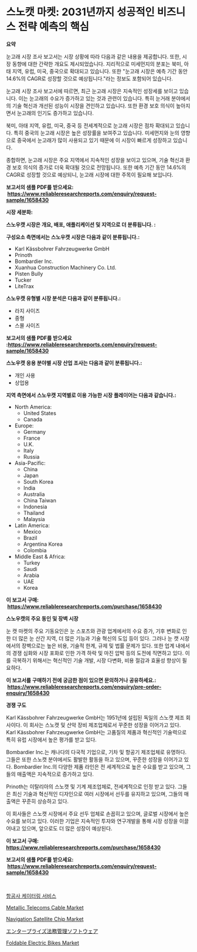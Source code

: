 <p><h1>스노캣 마켓: 2031년까지 성공적인 비즈니스 전략 예측의 핵심</h1></p><p><strong>요약</strong></p>
<p><p>눈고래 시장 조사 보고서는 시장 상황에 따라 다음과 같은 내용을 제공합니다. 또한, 시장 동향에 대한 간략한 개요도 제시되었습니다. 지리적으로 미세먼지의 분포는 북미, 아태 지역, 유럽, 미국, 중국으로 확대되고 있습니다. 또한 "눈고래 시장은 예측 기간 동안 14.6%의 CAGR로 성장할 것으로 예상됩니다."라는 정보도 포함되어 있습니다.</p><p>눈고래 시장 조사 보고서에 따르면, 최근 눈고래 시장은 지속적인 성장세를 보이고 있습니다. 이는 눈고래의 수요가 증가하고 있는 것과 관련이 있습니다. 특히 눈거래 분야에서의 기술 혁신과 개선된 성능이 시장을 견인하고 있습니다. 또한 환경 보호 의식이 높아지면서 눈고래의 인기도 증가하고 있습니다.</p><p>북미, 아태 지역, 유럽, 미국, 중국 등 전세계적으로 눈고래 시장은 점차 확대되고 있습니다. 특히 중국의 눈고래 시장은 높은 성장률을 보여주고 있습니다. 미세먼지와 눈의 영향으로 중국에서 눈고래가 많이 사용되고 있기 때문에 이 시장이 빠르게 성장하고 있습니다.</p><p>종합하면, 눈고래 시장은 주요 지역에서 지속적인 성장을 보이고 있으며, 기술 혁신과 환경 보호 의식의 증가로 더욱 확대될 것으로 전망됩니다. 또한 예측 기간 동안 14.6%의 CAGR로 성장할 것으로 예상되니, 눈고래 시장에 대한 주목이 필요해 보입니다.</p></p>
<p><strong>보고서의 샘플 PDF를 받으세요: &nbsp;<a href="https://www.reliableresearchreports.com/enquiry/request-sample/1658430">https://www.reliableresearchreports.com/enquiry/request-sample/1658430</a></strong></p>
<p><strong>시장 세분화:</strong></p>
<p><strong> 스노우캣 시장은 개요, 배포, 애플리케이션 및 지역으로 더 분류됩니다. :</strong></p>
<p><strong>구성요소 측면에서는 스노우캣 시장은 다음과 같이 분류됩니다.:</strong></p>
<p><ul><li>Karl Kässbohrer Fahrzeugwerke GmbH</li><li>Prinoth</li><li>Bombardier Inc.</li><li>Xuanhua Construction Machinery Co. Ltd.</li><li>Pisten Bully</li><li>Tucker</li><li>LiteTrax</li></ul></p>
<p><strong> 스노우캣 유형별 시장 분석은 다음과 같이 분류됩니다.:</strong></p>
<p><ul><li>라지 사이즈</li><li>중형</li><li>스몰 사이즈</li></ul></p>
<p><strong>보고서의 샘플 PDF를 받으세요 :<a href="https://www.reliableresearchreports.com/enquiry/request-sample/1658430">https://www.reliableresearchreports.com/enquiry/request-sample/1658430</a></strong></p>
<p><strong> 스노우캣 응용 분야별 시장 산업 조사는 다음과 같이 분류됩니다.:</strong></p>
<p><ul><li>개인 사용</li><li>상업용</li></ul></p>
<p><strong>지역 측면에서 스노우캣 지역별로 이용 가능한 시장 플레이어는 다음과 같습니다.:</strong></p>
<p><ul>
    <li>
        North America:
        <ul>
            <li>United States</li>
            <li>Canada</li>
        </ul>
    </li>
    <li>
        Europe:
        <ul>
            <li>Germany</li>
            <li>France</li>
            <li>U.K.</li>
            <li>Italy</li>
            <li>Russia</li>
        </ul>
    </li>
    <li>
        Asia-Pacific:
        <ul>
            <li>China</li>
            <li>Japan</li>
            <li>South Korea</li>
            <li>India</li>
            <li>Australia</li>
            <li>China Taiwan</li>
            <li>Indonesia</li>
            <li>Thailand</li>
            <li>Malaysia</li>
        </ul>
    </li>
    <li>
        Latin America:
        <ul>
            <li>Mexico</li>
            <li>Brazil</li>
            <li>Argentina Korea</li>
            <li>Colombia</li>
        </ul>
    </li>
    <li>
        Middle East & Africa:
        <ul>
            <li>Turkey</li>
            <li>Saudi</li>
            <li>Arabia</li>
            <li>UAE</li>
            <li>Korea</li>
        </ul>
    </li>
    </ul></p>
<p><strong>이 보고서 구매: &nbsp;<a href="https://www.reliableresearchreports.com/purchase/1658430">https://www.reliableresearchreports.com/purchase/1658430</a></strong></p>
<p><strong>스노우캣의 주요 동인 및 장벽 시장</strong></p>
<p><p>눈 캣 마켓의 주요 기동요인은 눈 스포츠와 관광 업계에서의 수요 증가, 기후 변화로 인한 더 많은 눈 산간 지역, 더 많은 기능과 기술 혁신의 도입 등이 있다. 그러나 눈 캣 시장에서의 장벽으로는 높은 비용, 기술적 한계, 규제 및 법률 문제가 있다. 또한 업계 내에서의 경쟁 심화와 시장 포화로 인한 가격 하락 및 마진 압박 등의 도전에 직면하고 있다. 이를 극복하기 위해서는 혁신적인 기술 개발, 시장 다변화, 비용 절감과 효율성 향상이 필요하다.</p></p>
<p><strong>이 보고서를 구매하기 전에 궁금한 점이 있으면 문의하거나 공유하세요.: &nbsp;<a href="https://www.reliableresearchreports.com/enquiry/pre-order-enquiry/1658430">https://www.reliableresearchreports.com/enquiry/pre-order-enquiry/1658430</a></strong></p>
<p><strong>경쟁 구도</strong></p>
<p><p>Karl Kässbohrer Fahrzeugwerke GmbH는 1951년에 설립된 독일의 스노캣 제조 회사이다. 이 회사는 스노캣 및 산악 장비 제조업체로서 꾸준한 성장을 이어가고 있다. Karl Kässbohrer Fahrzeugwerke GmbH는 고품질의 제품과 혁신적인 기술력으로 특히 유럽 시장에서 높은 평가를 받고 있다.</p><p>Bombardier Inc.는 캐나다의 다국적 기업으로, 기차 및 항공기 제조업체로 유명하다. 그들은 또한 스노캣 분야에서도 활발한 활동을 하고 있으며, 꾸준한 성장을 이어가고 있다. Bombardier Inc.의 다양한 제품 라인은 전 세계적으로 높은 수요를 받고 있으며, 그들의 매출액은 지속적으로 증가하고 있다.</p><p>Prinoth는 이탈리아의 스노캣 및 기계 제조업체로, 전세계적으로 인정 받고 있다. 그들은 최신 기술과 혁신적인 디자인으로 여러 시장에서 선두를 유지하고 있으며, 그들의 매출액은 꾸준히 상승하고 있다.</p><p>이 회사들은 스노캣 시장에서 주요 선두 업체로 손꼽히고 있으며, 글로벌 시장에서 높은 수요를 보이고 있다. 이러한 기업은 지속적인 투자와 연구개발을 통해 시장 성장을 이끌어내고 있으며, 앞으로도 더 많은 성장이 예상된다.</p></p>
<p><strong>이 보고서 구매: &nbsp; <a href="https://www.reliableresearchreports.com/purchase/1658430">https://www.reliableresearchreports.com/purchase/1658430</a></strong></p>
<p><strong>보고서의 샘플 PDF를 받으세요: &nbsp;<a href="https://www.reliableresearchreports.com/enquiry/request-sample/1658430">https://www.reliableresearchreports.com/enquiry/request-sample/1658430</a></strong><strong></strong></p>
<p>&nbsp;</p>
<p><p><a href="https://github.com/KellyLyncyh543964/Market-Research-Report-List-1/blob/main/401497112273.md">항공사 케이터링 서비스</a></p><p><a href="https://github.com/vimar16th/Market-Research-Report-List-3/blob/main/metallic-telecoms-cable-market.md">Metallic Telecoms Cable Market</a></p><p><a href="https://github.com/luckyshygirl/Market-Research-Report-List-3/blob/main/navigation-satellite-chip-market.md">Navigation Satellite Chip Market</a></p><p><a href="https://github.com/zjkmgcs938405/Market-Research-Report-List-1/blob/main/390205413431.md">エンタープライズ法務管理ソフトウェア</a></p><p><a href="https://issuu.com/reportprime-2/docs/foldable-electric-bikes-market-size-2030.pptx">Foldable Electric Bikes Market</a></p></p>